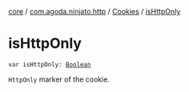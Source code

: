 [core](../../index.md) / [com.agoda.ninjato.http](../index.md) / [Cookies](index.md) / [isHttpOnly](./is-http-only.md)

# isHttpOnly

`var isHttpOnly: `[`Boolean`](https://kotlinlang.org/api/latest/jvm/stdlib/kotlin/-boolean/index.html)

`HttpOnly` marker of the cookie.

